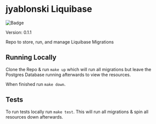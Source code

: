 # jyablonski Liquibase
![Badge](https://github.com/jyablonski/jyablonski_liquibase/actions/workflows/deploy.yml/badge.svg)


Version: 0.1.1

Repo to store, run, and manage Liquibase Migrations

## Running Locally
Clone the Repo & run `make up` which will run all migrations but leave the Postgres Database running afterwards to view the resources.

When finished run `make down`.

## Tests
To run tests locally run `make test`.  This will run all migrations & spin all resources down afterwards.